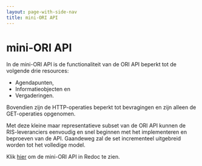 ```yaml
---
layout: page-with-side-nav
title: mini-ORI API
---
```


# mini-ORI API

In de mini-ORI API is de functionaliteit van de ORI API beperkt tot de volgende drie resources:

- Agendapunten,
- Informatieobjecten en
- Vergaderingen.

Bovendien zijn de HTTP-operaties beperkt tot bevragingen en zijn alleen de GET-operaties opgenomen.

Met deze kleine maar representatieve subset van de ORI API kunnen de RIS-leveranciers eenvoudig en snel beginnen met het implementeren en beproeven van de API. Gaandeweg zal de set incrementeel uitgebreid worden tot het volledige model.

Klik [hier](https://redocly.github.io/redoc/?url=https://raw.githubusercontent.com/VNG-Realisatie/ODS-Open-Raadsinformatie/master/docs/mini-ORI-API/openapi.yaml) om de mini-ORI API in Redoc te zien.
